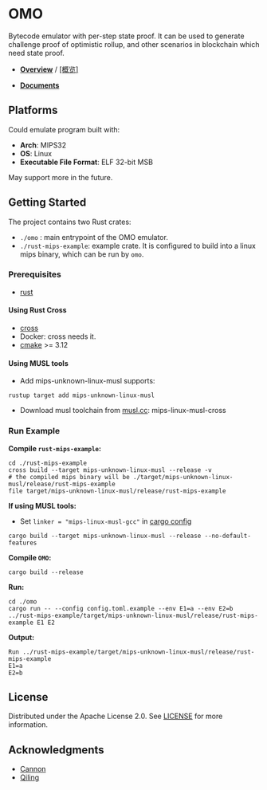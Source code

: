 # OMO

Bytecode emulator with per-step state proof.
It can be used to generate challenge proof of optimistic rollup,
and other scenarios in blockchain which need state proof.

- **[Overview](docs/overview.md)** / [[概览]](docs/ch/overview.md) 

- **[Documents](docs)**

## Platforms

Could emulate program built with:

- **Arch**: MIPS32
- **OS**: Linux
- **Executable File Format**: ELF 32-bit MSB

May support more in the future.

## Getting Started

The project contains two Rust crates:

- `./omo` : main entrypoint of the OMO emulator.
- `./rust-mips-example`: example crate. It is configured to build into a linux mips binary, which can be run by `omo`.

### Prerequisites

- [rust](https://rustup.rs/)

#### Using Rust Cross

- [cross](https://github.com/cross-rs/cross)
- Docker: cross needs it.
- [cmake](https://cmake.org/download/) >= 3.12

#### Using MUSL tools

- Add mips-unknown-linux-musl supports:
```shell
rustup target add mips-unknown-linux-musl
```
- Download musl toolchain from [musl.cc](https://musl.cc): mips-linux-musl-cross

### Run Example

**Compile `rust-mips-example`:**

```shell
cd ./rust-mips-example
cross build --target mips-unknown-linux-musl --release -v
# the compiled mips binary will be ./target/mips-unknown-linux-musl/release/rust-mips-example
file target/mips-unknown-linux-musl/release/rust-mips-example
```

**If using MUSL tools:**

- Set `linker = "mips-linux-musl-gcc"` in [cargo config](rust-mips-example/.cargo/config.toml)
```shell
cargo build --target mips-unknown-linux-musl --release --no-default-features
```

**Compile `OMO`:**
```shell
cargo build --release
```

**Run:**
```shell
cd ./omo
cargo run -- --config config.toml.example --env E1=a --env E2=b ../rust-mips-example/target/mips-unknown-linux-musl/release/rust-mips-example E1 E2
```

**Output:**
```
Run ../rust-mips-example/target/mips-unknown-linux-musl/release/rust-mips-example
E1=a
E2=b
```

## License

Distributed under the Apache License 2.0. See [LICENSE](LICENSE) for more information.

## Acknowledgments

- [Cannon](https://github.com/ethereum-optimism/cannon)
- [Qiling](https://github.com/qilingframework/qiling)